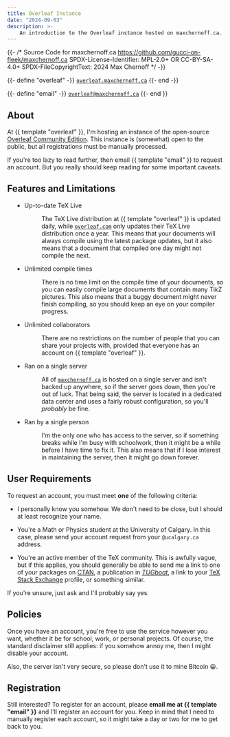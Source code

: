 ```yaml
---
title: Overleaf Instance
date: "2024-09-03"
description: >-
    An introduction to the Overleaf instance hosted on maxchernoff.ca.
---
```


{{- /* Source Code for maxchernoff.ca
     https://github.com/gucci-on-fleek/maxchernoff.ca
     SPDX-License-Identifier: MPL-2.0+ OR CC-BY-SA-4.0+
     SPDX-FileCopyrightText: 2024 Max Chernoff */ -}}

<style>
     dt {
          display: list-item;
     }
     dl {
          padding-left: 40px;
     }
</style>

{{- define "overleaf" -}}
    [`overleaf.maxchernoff.ca`](https://overleaf.maxchernoff.ca)
{{- end -}}

{{- define "email" -}}
    [`overleaf@maxchernoff.ca`](mailto:overleaf@maxchernoff.ca?subject=Overleaf%20Registration)
{{- end }}


About
-----

At {{ template "overleaf" }}, I'm hosting an instance of the open-source
[Overleaf Community Edition](https://github.com/overleaf/overleaf/).
This instance is (somewhat) open to the public, but all registrations
must be manually processed.

If you're too lazy to read further, then email {{ template "email" }} to
request an account. But you really should keep reading for some
important caveats.


Features and Limitations
------------------------

<dl>
<dt>Up-to-date TeX Live
<dd>

The TeX Live distribution at {{ template "overleaf" }} is updated daily,
while [`overleaf.com`](https://overleaf.com) only updates their TeX Live
distribution once a year. This means that your documents will always
compile using the latest package updates, but it also means that a
document that compiled one day might not compile the next.

<dt>Unlimited compile times
<dd>

There is no time limit on the compile time of your documents, so you can
easily compile large documents that contain many Ti*k*Z pictures. This
also means that a buggy document might never finish compiling, so you
should keep an eye on your compiler progress.

<dt>Unlimited collaborators
<dd>

There are no restrictions on the number of people that you can share
your projects with, provided that everyone has an account on {{ template
"overleaf" }}.

<dt>Ran on a single server
<dd>

All of [`maxchernoff.ca`](https://www.maxchernoff.ca)
is hosted on a single server and isn't backed up anywhere, so if the
server goes down, then you're out of luck. That being said, the
server is located in a dedicated data center and uses a fairly
robust configuration, so you'll _probably_ be fine.

<dt>Ran by a single person
<dd>

I'm the only one who has access to the server, so if something breaks
while I'm busy with schoolwork, then it might be a while before I have
time to fix it. This also means that if I lose interest in maintaining
the server, then it might go down forever.

</dl>


User Requirements
-----------------

To request an account, you must meet **one** of the following criteria:

- I personally know you somehow. We don't need to be close, but I should
  at least recognize your name.

- You're a Math or Physics student at the University of Calgary. In this
  case, please send your account request from your `@ucalgary.ca`
  address.

- You're an active member of the TeX community. This is awfully vague,
  but if this applies, you should generally be able to send me a link to
  one of your packages on [<abbr>CTAN</abbr>](https://ctan.org), a
  publication in [*TUGboat*](https://tug.org/TUGboat), a link to your
  [TeX Stack Exchange](https://tex.stackexchange.com) profile, or
  something similar.

If you're unsure, just ask and I'll probably say yes.


Policies
--------

Once you have an account, you're free to use the service however you
want, whether it be for school, work, or personal projects. Of course,
the standard disclaimer still applies: if you somehow annoy me, then I
might disable your account.

Also, the server isn't very secure, so please don't use it to mine
Bitcoin 😀.


Registration
------------

Still interested? To register for an account, please **email me at {{
template "email" }}** and I'll register an account for you. Keep in mind
that I need to manually register each account, so it might take a day or
two for me to get back to you.
